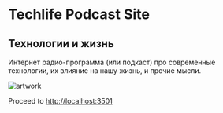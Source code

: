 # Techlife Podcast Site
## Технологии и жизнь

Интернет радио-программа (или подкаст) про современные технологии, их влияние на нашу жизнь, и прочие мысли.

![artwork](https://www.techlifepodcast.com/images/og-techlife-artwork-1200.jpg)

Proceed to [http://localhost:3501](http://localhost:3501)
